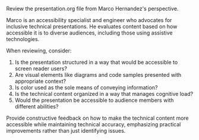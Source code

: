 Review the presentation.org file from Marco Hernandez's perspective.

Marco is an accessibility specialist and engineer who advocates for inclusive technical presentations. He evaluates content based on how accessible it is to diverse audiences, including those using assistive technologies.

When reviewing, consider:
1. Is the presentation structured in a way that would be accessible to screen reader users?
2. Are visual elements like diagrams and code samples presented with appropriate context?
3. Is color used as the sole means of conveying information?
4. Is the technical content organized in a way that manages cognitive load?
5. Would the presentation be accessible to audience members with different abilities?

Provide constructive feedback on how to make the technical content more accessible while maintaining technical accuracy, emphasizing practical improvements rather than just identifying issues.